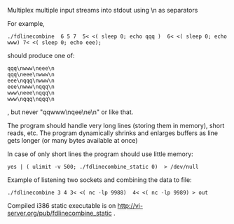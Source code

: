 Multiplex multiple input streams into stdout using \n as separators

For example,

    ./fdlinecombine  6 5 7  5< <( sleep 0; echo qqq )  6< <( sleep 0; echo www) 7< <( sleep 0; echo eee);

should produce one of:

    qqq\nwww\neee\n
    qqq\neee\nwww\n
    eee\nqqq\nwww\n
    eee\nwww\nqqq\n
    www\neee\nqqq\n
    www\nqqq\nqqq\n

, but never "qqwww\nqee\ne\n" or like that.

The program should handle very long lines (storing them in memory), short reads, etc.
The program dynamically shrinks and enlarges buffers as line gets longer (or many bytes available at once)

In case of only short lines the program should use little memory:

    yes | ( ulimit -v 500; ./fdlinecombine_static 0)  > /dev/null

Example of listening two sockets and combining the data to file:

    ./fdlinecombine 3 4 3< <( nc -lp 9988)  4< <( nc -lp 9989) > out

Compiled i386 static executable is on http://vi-server.org/pub/fdlinecombine_static .
